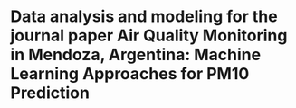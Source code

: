 # Data analysis and modeling for the journal paper Air Quality Monitoring in Mendoza, Argentina: Machine Learning Approaches for PM10 Prediction

